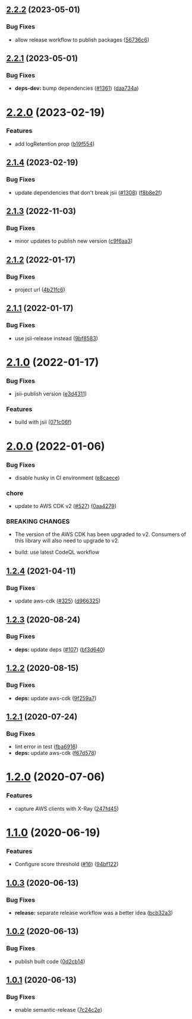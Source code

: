 ## [2.2.2](https://github.com/engineal/cdk-recaptcha-authorizer/compare/v2.2.1...v2.2.2) (2023-05-01)


### Bug Fixes

* allow release workflow to publish packages ([56736c6](https://github.com/engineal/cdk-recaptcha-authorizer/commit/56736c6d0dff2a14b62ccc6c5b6b6aa61887e3cd))

## [2.2.1](https://github.com/engineal/cdk-recaptcha-authorizer/compare/v2.2.0...v2.2.1) (2023-05-01)


### Bug Fixes

* **deps-dev:** bump dependencies ([#1361](https://github.com/engineal/cdk-recaptcha-authorizer/issues/1361)) ([daa734a](https://github.com/engineal/cdk-recaptcha-authorizer/commit/daa734a37601e800b2ea0f3b2fbc238ffa105e98))

# [2.2.0](https://github.com/engineal/cdk-recaptcha-authorizer/compare/v2.1.4...v2.2.0) (2023-02-19)


### Features

* add logRetention prop ([b19f554](https://github.com/engineal/cdk-recaptcha-authorizer/commit/b19f554297fda9bed1f6541feeb435823a1d20d8))

## [2.1.4](https://github.com/engineal/cdk-recaptcha-authorizer/compare/v2.1.3...v2.1.4) (2023-02-19)


### Bug Fixes

* update dependencies that don't break jsii ([#1308](https://github.com/engineal/cdk-recaptcha-authorizer/issues/1308)) ([f8b8e2f](https://github.com/engineal/cdk-recaptcha-authorizer/commit/f8b8e2f90eb5ddd497b45b4a4e4f637c18f708f9))

## [2.1.3](https://github.com/engineal/cdk-recaptcha-authorizer/compare/v2.1.2...v2.1.3) (2022-11-03)


### Bug Fixes

* minor updates to publish new version ([c9f6aa3](https://github.com/engineal/cdk-recaptcha-authorizer/commit/c9f6aa3defc42be26bd48abd34f54b4aaa23c279))

## [2.1.2](https://github.com/engineal/cdk-recaptcha-authorizer/compare/v2.1.1...v2.1.2) (2022-01-17)


### Bug Fixes

* project url ([4b21fc6](https://github.com/engineal/cdk-recaptcha-authorizer/commit/4b21fc695cfb1db037556405d3d23b38c5f8f293))

## [2.1.1](https://github.com/engineal/cdk-recaptcha-authorizer/compare/v2.1.0...v2.1.1) (2022-01-17)


### Bug Fixes

* use jsii-release instead ([9bf8583](https://github.com/engineal/cdk-recaptcha-authorizer/commit/9bf8583e297830a2877f4180078a8f01e767191f))

# [2.1.0](https://github.com/engineal/cdk-recaptcha-authorizer/compare/v2.0.0...v2.1.0) (2022-01-17)


### Bug Fixes

* jsii-publish version ([e3d4311](https://github.com/engineal/cdk-recaptcha-authorizer/commit/e3d4311dc58310f6e120a761ab1789b32292a00f))


### Features

* build with jsii ([071c06f](https://github.com/engineal/cdk-recaptcha-authorizer/commit/071c06f3cf4c37f5eda478ec8385ce190f7dd89e))

# [2.0.0](https://github.com/engineal/cdk-recaptcha-authorizer/compare/v1.2.4...v2.0.0) (2022-01-06)


### Bug Fixes

* disable husky in CI environment ([e8caece](https://github.com/engineal/cdk-recaptcha-authorizer/commit/e8caeceef1cc4ddf99cdf2ad04591357747b288e))


### chore

* update to AWS CDK v2 ([#527](https://github.com/engineal/cdk-recaptcha-authorizer/issues/527)) ([0aa4279](https://github.com/engineal/cdk-recaptcha-authorizer/commit/0aa4279439fa7c19082f65a68bb56c58ff81c7a7))


### BREAKING CHANGES

* The version of the AWS CDK has been upgraded to v2.
Consumers of this library will also need to upgrade to v2.

* build: use latest CodeQL workflow

## [1.2.4](https://github.com/engineal/cdk-recaptcha-authorizer/compare/v1.2.3...v1.2.4) (2021-04-11)


### Bug Fixes

* update aws-cdk ([#325](https://github.com/engineal/cdk-recaptcha-authorizer/issues/325)) ([d966325](https://github.com/engineal/cdk-recaptcha-authorizer/commit/d9663250193d487cb1ab9635c4aa54dc1f2ef357))

## [1.2.3](https://github.com/engineal/cdk-recaptcha-authorizer/compare/v1.2.2...v1.2.3) (2020-08-24)


### Bug Fixes

* **deps:** update deps ([#107](https://github.com/engineal/cdk-recaptcha-authorizer/issues/107)) ([bf3d640](https://github.com/engineal/cdk-recaptcha-authorizer/commit/bf3d6404dd196657a3ac9849fe77c9eec22271b2))

## [1.2.2](https://github.com/engineal/cdk-recaptcha-authorizer/compare/v1.2.1...v1.2.2) (2020-08-15)


### Bug Fixes

* **deps:** update aws-cdk ([9f259a7](https://github.com/engineal/cdk-recaptcha-authorizer/commit/9f259a7b18936a18382feba91910e57012dff3b2))

## [1.2.1](https://github.com/engineal/cdk-recaptcha-authorizer/compare/v1.2.0...v1.2.1) (2020-07-24)


### Bug Fixes

* lint error in test ([fba6916](https://github.com/engineal/cdk-recaptcha-authorizer/commit/fba691674a609d65e2bad2d2489e748561ea00f6))
* **deps:** update aws-cdk ([f67d578](https://github.com/engineal/cdk-recaptcha-authorizer/commit/f67d5780d5a6df007e5cb7c4cb822a8df7ad2a73))

# [1.2.0](https://github.com/engineal/cdk-recaptcha-authorizer/compare/v1.1.0...v1.2.0) (2020-07-06)


### Features

* capture AWS clients with X-Ray ([247fd45](https://github.com/engineal/cdk-recaptcha-authorizer/commit/247fd4587ba7a24ba8cf3a0ccaa0bb1adc71c84b))

# [1.1.0](https://github.com/engineal/cdk-recaptcha-authorizer/compare/v1.0.3...v1.1.0) (2020-06-19)


### Features

* Configure score threshold ([#16](https://github.com/engineal/cdk-recaptcha-authorizer/issues/16)) ([94bf122](https://github.com/engineal/cdk-recaptcha-authorizer/commit/94bf122310516b6017a2ec55f0de84de780a9afd))

## [1.0.3](https://github.com/engineal/cdk-recaptcha-authorizer/compare/v1.0.2...v1.0.3) (2020-06-13)


### Bug Fixes

* **release:** separate release workflow was a better idea ([bcb32a3](https://github.com/engineal/cdk-recaptcha-authorizer/commit/bcb32a3a7bf4864a1a0b403f5701d6f771d20cd5))

## [1.0.2](https://github.com/engineal/cdk-recaptcha-authorizer/compare/v1.0.1...v1.0.2) (2020-06-13)


### Bug Fixes

* publish built code ([0d2cb14](https://github.com/engineal/cdk-recaptcha-authorizer/commit/0d2cb14061514b11c9944520ea09fc937bce61c3))

## [1.0.1](https://github.com/engineal/cdk-recaptcha-authorizer/compare/v1.0.0...v1.0.1) (2020-06-13)


### Bug Fixes

* enable semantic-release ([7c24c2e](https://github.com/engineal/cdk-recaptcha-authorizer/commit/7c24c2e3f19a7f801981a34246d052b8fe453c66))
